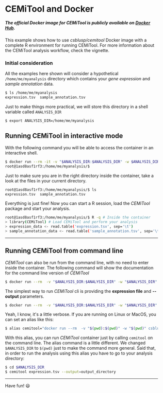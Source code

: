 # CEMiTool and Docker

##### The official Docker image for CEMiTool is publicly available on [Docker Hub](https://hub.docker.com/r/csblusp/cemitool/).
This example shows how to use _csblusp/cemitool_ Docker image with a complete R environment for running CEMiTool.
For more information about the CEMiTool analysis workflow, check the vignette.

### Initial consideration
All the examples here shown will consider a hypothetical `/home/me/myanalysis` directory which contains your _gene
expression_ and _sample annotation_ data. 
```bash
$ ls /home/me/myanalysis
expression.tsv  sample_annotation.tsv
```
Just to make things more practical, we will store this directory in a shell variable called `ANALYSIS_DIR`
```bash
$ export ANALYSIS_DIR=/home/me/myanalysis
```

## Running CEMiTool in interactive mode
With the following command you will be able to access the container in an interactive shell.
```bash
$ docker run --rm -it -v "$ANALYSIS_DIR:$ANALYSIS_DIR" -w $ANALYSIS_DIR csblusp/cemitool /bin/bash
root@1asd8asf1rf3:/home/me/myanalysis/$ 
```
Just to make sure you are in the right directory inside the container, take a look at the files in your current directory.

```bash
root@1asd8asf1rf3:/home/me/myanalysis/$ ls
expression.tsv  sample_annotation.tsv
```
Everything is just fine! Now you can start a R session, load the *CEMiTool* package and start your analysis.
```bash
root@1asd8asf1rf3:/home/me/myanalysis/$ R -q # Inside the container
> library(CEMiTool) # Load CEMiTool and perform your analysis
> expression_data <- read.table('expression.tsv', sep='\t')
> sample_annotation_data <- read.table('sample_annotation.tsv', sep='\t')
```
---
## Running CEMiTool from command line
*CEMiTool* can also be run from the command line, with no need to enter inside the container. The following command will show the documentation for the command line version of *CEMiTool*
```bash
$ docker run --rm  -v "$ANALYSIS_DIR:$ANALYSIS_DIR" -w "$ANALYSIS_DIR" csblusp/cemitool --help
```
The simplest way to run *CEMiTool* cli is providing the **expression file** and **--output** parameters.
```bash
$ docker run --rm  -v "$ANALYSIS_DIR:$ANALYSIS_DIR" -w "$ANALYSIS_DIR" csblusp/cemitool expression.tsv --output=output_directory
```
Yeah, I know, it's a little verbose. If you are running on Linux or MacOS, you can set an alias like this:
```bash
$ alias cemitool="docker run --rm  -v "$(pwd):$(pwd)" -w "$(pwd)" csblusp/cemitool"
```
With this alias, you can run *CEMiTool* container just by calling `cemitool` on the command line. The alias command is a little different. We changed `$ANALYSIS_DIR` to `$(pwd)` just to make the command more general. Said that, in order to run the analysis using this alias you have to go to your analysis directory:
```bash
$ cd $ANALYSIS_DIR
$ cemitool expression.tsv --output=output_directory
```
---
Have fun! :smiley:
